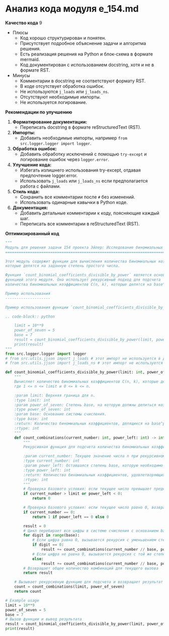 # Анализ кода модуля e_154.md

**Качество кода**
9
- Плюсы
    - Код хорошо структурирован и понятен.
    -  Присутствует подробное объяснение задачи и алгоритма решения.
    -  Есть реализация решения на Python и блок-схема в формате mermaid.
    -  Код документирован с использованием docstring, хотя и не в формате RST.
- Минусы
    - Комментарии в docstring не соответствуют формату RST.
    -  В коде отсутствует обработка ошибок.
    -  Не используются `j_loads` или `j_loads_ns`.
    -  Отсутствуют необходимые импорты.
    -  Не используется логирование.

**Рекомендации по улучшению**

1. **Форматирование документации:**
   - Переписать docstring в формате reStructuredText (RST).
2. **Импорты:**
   - Добавить необходимые импорты, например `from src.logger.logger import logger`.
3. **Обработка ошибок:**
   - Добавить обработку исключений с помощью `try-except` и логирование ошибок через `logger.error`.
4. **Улучшение кода:**
   - Избегать излишнего использования try-except, отдавая предпочтение logger.error.
   -  Использовать `j_loads` или `j_loads_ns` если предполагается работа с файлами.
5. **Стиль кода:**
   -  Сохранить все комментарии после `#` без изменений.
   -  Использовать одинарные кавычки в Python коде.
6. **Документация:**
   -  Добавить детальные комментарии к коду, поясняющие каждый шаг.
   -   Переписать все комментарии в reStructuredText (RST).

**Оптимизированный код**
```python
"""
Модуль для решения задачи 154 проекта Эйлер: Исследование биномиальных коэффициентов.
=========================================================================================

Этот модуль содержит функции для вычисления количества биномиальных коэффициентов,
которые делятся на заданную степень простого числа.

Функция `count_binomial_coefficients_divisible_by_power` является основной
функцией этого модуля. Она использует рекурсивный подход для подсчета
количества биномиальных коэффициентов C(n, k), которые делятся на base^power_of_seven.

Пример использования
--------------------

Пример использования функции `count_binomial_coefficients_divisible_by_power`:

.. code-block:: python

    limit = 10**9
    power_of_seven = 5
    base = 7
    result = count_binomial_coefficients_divisible_by_power(limit, power_of_seven, base)
    print(result)
"""
from src.logger.logger import logger
# from src.utils.jjson import j_loads # этот импорт не используется в данном коде
# from src.utils.jjson import j_loads_ns # этот импорт не используется в данном коде

def count_binomial_coefficients_divisible_by_power(limit: int, power_of_seven: int, base: int) -> int:
    """
    Вычисляет количество биномиальных коэффициентов C(n, k), которые делятся на base^power_of_seven,
    где 1 <= n <= limit и 0 <= k <= n.

    :param limit: Верхняя граница для n.
    :type limit: int
    :param power_of_seven: Степень base, на которую должны делиться коэффициенты.
    :type power_of_seven: int
    :param base: Основание системы счисления.
    :type base: int
    :return: Количество биномиальных коэффициентов, делящихся на base^power_of_seven.
    :rtype: int
    """
    def count_combinations(current_number: int, power_left: int) -> int:
        """
        Рекурсивная функция для подсчета количества биномиальных коэффициентов.

        :param current_number: Текущее значение числа n при рекурсивном вызове.
        :type current_number: int
        :param power_left: Оставшаяся степень base, которую необходимо обеспечить.
        :type power_left: int
        :return: Количество биномиальных коэффициентов, удовлетворяющих условиям.
        :rtype: int
        """
        # Проверка базового условия: если текущее число превышает предел или степень base стала отрицательной, то возвращаем 0
        if current_number > limit or power_left < 0:
            return 0

        # Проверка базового условия: если текущее число равно 0, возвращаем 1, если степень base равна 0, иначе возвращаем 0
        if current_number == 0:
            return 1 if power_left == 0 else 0

        result = 0
        # Цикл перебирает все цифры в системе счисления с основанием base
        for digit in range(base):
            # Если цифра равна 0, вызывается рекурсия с уменьшением степени base на 1
            if digit == 0:
                result += count_combinations(current_number // base, power_left - 1)
            # Если цифра не равна 0, вызывается рекурсия с той же степенью base
            else:
                result += count_combinations(current_number // base, power_left)
        # Возвращает общее количество комбинаций для текущего вызова
        return result

    # Вызывает рекурсивную функцию для подсчета и возвращает результат
    count = count_combinations(limit, power_of_seven)
    return count

# Example usage
limit = 10**9
power_of_seven = 5
base = 7
# Вызов функции и вывод результата
result = count_binomial_coefficients_divisible_by_power(limit, power_of_seven, base)
print(result)
```